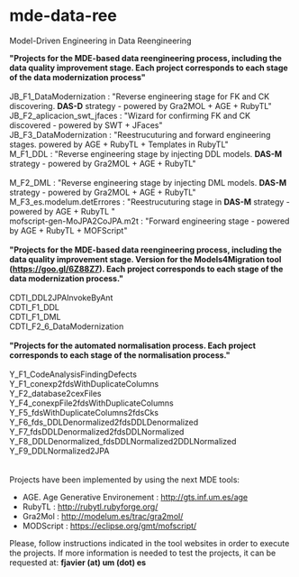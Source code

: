 # mde-data-ree
Model-Driven Engineering in Data Reengineering

<strong>"Projects for the MDE-based data reengineering process, including the data quality improvement stage. Each project corresponds to each stage of the data modernization process"</strong><br><br>
JB_F1_DataModernization : "Reverse engineering stage for FK and CK discovering. <strong>DAS-D</strong> strategy - powered by Gra2MOL + AGE + RubyTL" <br> 
JB_F2_aplicacion_swt_jfaces : "Wizard for confirming FK and CK discovered - powered by SWT + JFaces" <br>
JB_F3_DataModernization : "Reestrucuturing and forward engineering stages. powered by AGE + RubyTL + Templates in RubyTL" <br>
M_F1_DDL : "Reverse engineering stage by injecting DDL models. <strong>DAS-M</strong> strategy - powered by Gra2MOL + AGE + RubyTL" <br> <br>
M_F2_DML : "Reverse engineering stage by injecting DML models. <strong>DAS-M</strong> strategy - powered by Gra2MOL + AGE + RubyTL" <br>
M_F3_es.modelum.detErrores : "Reestrucuturing stage in <strong>DAS-M</strong> strategy - powered by AGE + RubyTL " <br>
mofscript-gen-MoJPA2CoJPA.m2t : "Forward engineering stage - powered by AGE + RubyTL + MOFScript" <br>
<br>
<strong>"Projects for the MDE-based data reengineering process, including the data quality improvement stage. Version for the Models4Migration tool (https://goo.gl/6Z88Z7). Each project corresponds to each stage of the data modernization process."</strong><br><br>
CDTI_DDL2JPAInvokeByAnt<br>
CDTI_F1_DDL<br>
CDTI_F1_DML<br>
CDTI_F2_6_DataModernization<br>
<br>
<strong>"Projects for the automated normalisation process. Each project corresponds to each stage of the normalisation process."</strong><br><br>
Y_F1_CodeAnalysisFindingDefects<br>
Y_F1_conexp2fdsWithDuplicateColumns<br>
Y_F2_database2cexFiles<br>
Y_F4_conexpFile2fdsWithDuplicateColumns<br>
Y_F5_fdsWithDuplicateColumns2fdsCks<br>
Y_F6_fds_DDLDenormalized2fdsDDLDenormalized<br>
Y_F7_fdsDDLDenormalized2fdsDDLNormalized<br>
Y_F8_DDLDenormalized_fdsDDLNormalized2DDLNormalized<br>
Y_F9_DDLNormalized2JPA<br>
<br>
<br>
Projects have been implemented by using the next MDE tools:<br>
- AGE. Age Generative Environement : http://gts.inf.um.es/age<br>
- RubyTL : http://rubytl.rubyforge.org/<br>
- Gra2Mol : http://modelum.es/trac/gra2mol/<br>
- MODScript : https://eclipse.org/gmt/mofscript/<br>

Please, follow instructions indicated in the tool websites in order to execute the projects. If more information is needed to test the projects, it can be requested at: <strong>fjavier (at) um (dot) es</strong><br>
<br>

